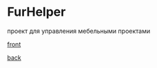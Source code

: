 # FurHelper
проект для управления мебельными проектами

[front](front%2FREADME.md)

[back](back%2FREADME.md)